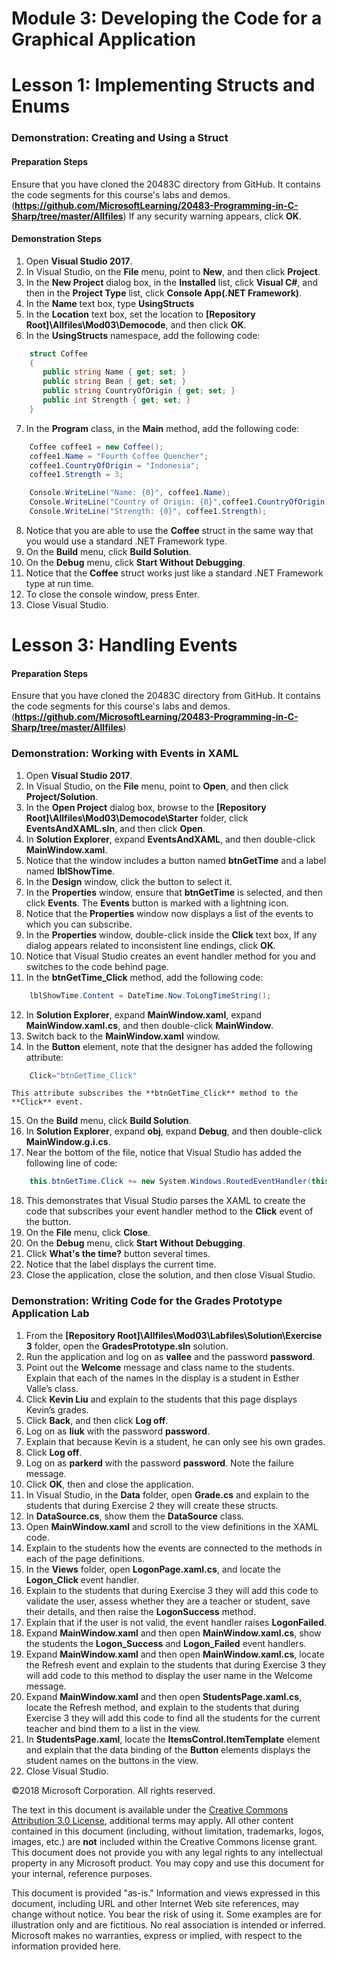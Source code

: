 # Module 3:  Developing the Code for a Graphical Application

# Lesson 1:  Implementing Structs and Enums

### Demonstration: Creating and Using a Struct

#### Preparation Steps

Ensure that you have cloned the 20483C directory from GitHub. It contains the code segments for this course's labs and demos. (**https://github.com/MicrosoftLearning/20483-Programming-in-C-Sharp/tree/master/Allfiles**)
If any security warning appears, click **OK**.

#### Demonstration Steps

1.  Open **Visual Studio 2017**.
2.  In Visual Studio, on the **File** menu, point to **New**, and then click **Project**.
3.  In the **New Project** dialog box, in the **Installed** list, click **Visual C\#**, and then in the **Project Type** list, click **Console App(.NET Framework)**.
4.  In the **Name** text box, type **UsingStructs**
5.  In the **Location** text box, set the location to **[Repository Root]\Allfiles\Mod03\Democode**, and then click **OK**.
6.  In the **UsingStructs** namespace, add the following code:
```cs
    struct Coffee
    {
       public string Name { get; set; }
       public string Bean { get; set; }
       public string CountryOfOrigin { get; set; }
       public int Strength { get; set; } 
    }
```
7.	In the **Program** class, in the **Main** method, add the following code:
```cs
    Coffee coffee1 = new Coffee();
    coffee1.Name = "Fourth Coffee Quencher";
    coffee1.CountryOfOrigin = "Indonesia";
    coffee1.Strength = 3;

    Console.WriteLine("Name: {0}", coffee1.Name);
    Console.WriteLine("Country of Origin: {0}",coffee1.CountryOfOrigin);
    Console.WriteLine("Strength: {0}", coffee1.Strength);
```
8.  Notice that you are able to use the **Coffee** struct in the same way that you would use a standard .NET Framework type.
9.  On the **Build** menu, click **Build Solution**.
10.  On the **Debug** menu, click **Start Without Debugging**.
11.  Notice that the **Coffee** struct works just like a standard .NET Framework type at run time.
12.  To close the console window, press Enter.
13.  Close Visual Studio.



# Lesson 3:  Handling Events

#### Preparation Steps

Ensure that you have cloned the 20483C directory from GitHub. It contains the code segments for this course's labs and demos. (**https://github.com/MicrosoftLearning/20483-Programming-in-C-Sharp/tree/master/Allfiles**)

### Demonstration: Working with Events in XAML

1.  Open **Visual Studio 2017**.
2.  In Visual Studio, on the **File** menu, point to **Open**, and then click **Project/Solution**.
3.  In the **Open Project** dialog box, browse to the **[Repository Root]\Allfiles\Mod03\Democode\Starter** folder, click **EventsAndXAML.sln**, and then click **Open**.
4.  In **Solution Explorer**, expand **EventsAndXAML**, and then double-click **MainWindow.xaml**.
5.  Notice that the window includes a button named **btnGetTime** and a label named **lblShowTime**.
6. In the **Design** window, click the button to select it.
7. In the **Properties** window, ensure that **btnGetTime** is selected, and then click **Events**. The **Events** button is marked with a lightning icon.
8. Notice that the **Properties** window now displays a list of the events to which you can subscribe.
9. In the **Properties** window, double-click inside the **Click** text box, If any dialog appears related to inconsistent line endings, click **OK**.
10. Notice that Visual Studio creates an event handler method for you and switches to the code behind page.
11. In the **btnGetTime_Click** method, add the following code:
```cs
    lblShowTime.Content = DateTime.Now.ToLongTimeString();
```
12. In **Solution Explorer**, expand **MainWindow.xaml**, expand **MainWindow.xaml.cs**, and then double-click **MainWindow**.
13. Switch back to the **MainWindow.xaml** window.
14. In the **Button** element, note that the designer has added the following attribute:
```cs
    Click="btnGetTime_Click"
```
    This attribute subscribes the **btnGetTime_Click** method to the **Click** event.
15. On the **Build** menu, click **Build Solution**.
16. In **Solution Explorer**, expand **obj**, expand **Debug**, and then double-click **MainWindow.g.i.cs**.
17. Near the bottom of the file, notice that Visual Studio has added the following line of code:
```cs
    this.btnGetTime.Click += new System.Windows.RoutedEventHandler(this.btnGetTime_Click);
```
18. This demonstrates that Visual Studio parses the XAML to create the code that subscribes your event handler method to the **Click** event of the button.
19.  On the **File** menu, click **Close**.
20.  On the **Debug** menu, click **Start Without Debugging**.
21.  Click **What's the time?** button several times.
22.  Notice that the label displays the current time.
23.  Close the application, close the solution, and then close Visual Studio.


### Demonstration: Writing Code for the Grades Prototype Application Lab

1.  From the **[Repository Root]\Allfiles\Mod03\Labfiles\Solution\Exercise 3** folder, open the **GradesPrototype.sln** solution.
2.  Run the application and log on as **vallee** and the password **password**.
3.  Point out the **Welcome** message and class name to the students. Explain that each of the names in the display is a student in Esther Valle’s class.
4.  Click **Kevin Liu** and explain to the students that this page displays Kevin’s grades.
5.  Click **Back**, and then click **Log off**.
6.  Log on as **liuk** with the password **password**.
7.  Explain that because Kevin is a student, he can only see his own grades.
8.  Click **Log off**.
9.  Log on as **parkerd** with the password **password**. Note the failure message.
10. Click **OK**, then and close the application.
11. In Visual Studio, in the **Data** folder, open **Grade.cs** and explain to the students that during Exercise 2 they will create these structs.
12. In **DataSource.cs**, show them the **DataSource** class.
13. Open **MainWindow.xaml** and scroll to the view definitions in the XAML code.
14. Explain to the students how the events are connected to the methods in each of the page definitions.
15. In the **Views** folder, open **LogonPage.xaml.cs**, and locate the **Logon_Click** event handler.
16. Explain to the students that during Exercise 3 they will add this code to validate the user, assess whether they are a teacher or student, save their details, and then raise the **LogonSuccess** method.
17. Explain that if the user is not valid, the event handler raises **LogonFailed**.
18. Expand **MainWindow.xaml** and then open **MainWindow.xaml.cs**, show the students the **Logon_Success** and **Logon_Failed** event handlers.
19. Expand **MainWindow.xaml** and then open **MainWindow.xaml.cs**, locate the Refresh event and explain to the students that during Exercise 3 they will add code to this method to display the user name in the Welcome message.
20. Expand **MainWindow.xaml** and then open **StudentsPage.xaml.cs**, locate the Refresh method, and explain to the students that during Exercise 3 they will add this code to find all the students for the current teacher and bind them to a list in the view.
21. In **StudentsPage.xaml**, locate the **ItemsControl.ItemTemplate** element and explain that the data binding of the **Button** elements displays the student names on the buttons in the view.
22. Close Visual Studio.




©2018 Microsoft Corporation. All rights reserved.

The text in this document is available under the  [Creative Commons Attribution 3.0 License](https://creativecommons.org/licenses/by/3.0/legalcode), additional terms may apply. All other content contained in this document (including, without limitation, trademarks, logos, images, etc.) are  **not**  included within the Creative Commons license grant. This document does not provide you with any legal rights to any intellectual property in any Microsoft product. You may copy and use this document for your internal, reference purposes.

This document is provided &quot;as-is.&quot; Information and views expressed in this document, including URL and other Internet Web site references, may change without notice. You bear the risk of using it. Some examples are for illustration only and are fictitious. No real association is intended or inferred. Microsoft makes no warranties, express or implied, with respect to the information provided here.
